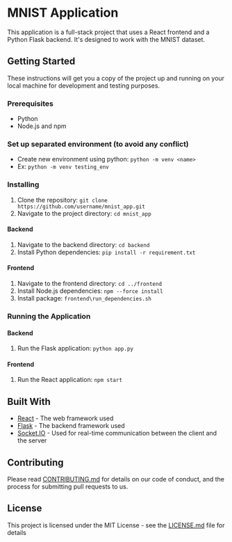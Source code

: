 # MNIST Application

This application is a full-stack project that uses a React frontend and a Python Flask backend. It's designed to work with the MNIST dataset.

## Getting Started

These instructions will get you a copy of the project up and running on your local machine for development and testing purposes.

### Prerequisites

- Python
- Node.js and npm

### Set up separated environment (to avoid any conflict)

- Create new environment using python: `python -m venv <name>`
- Ex: `python -m venv testing_env`

### Installing

1. Clone the repository: `git clone https://github.com/username/mnist_app.git`
2. Navigate to the project directory: `cd mnist_app`

#### Backend

1. Navigate to the backend directory: `cd backend`
2. Install Python dependencies: `pip install -r requirement.txt`

#### Frontend

1. Navigate to the frontend directory: `cd ../frontend`
2. Install Node.js dependencies: `npm --force install `
3. Install package: `frontend\run_dependencies.sh`

### Running the Application

#### Backend

1. Run the Flask application: `python app.py`

#### Frontend

1. Run the React application: `npm start`

## Built With

- [React](https://reactjs.org/) - The web framework used
- [Flask](https://flask.palletsprojects.com/) - The backend framework used
- [Socket.IO](https://socket.io/) - Used for real-time communication between the client and the server

## Contributing

Please read [CONTRIBUTING.md](CONTRIBUTING.md) for details on our code of conduct, and the process for submitting pull requests to us.

## License

This project is licensed under the MIT License - see the [LICENSE.md](LICENSE.md) file for details
